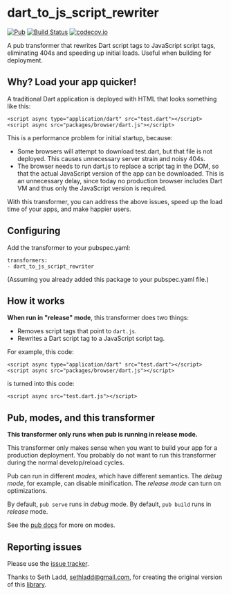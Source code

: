 # dart_to_js_script_rewriter

[![Pub](https://img.shields.io/pub/v/dart_to_js_script_rewriter.svg)](https://pub.dartlang.org/packages/dart_to_js_script_rewriter)
[![Build Status](https://travis-ci.org/Workiva/dart_to_js_script_rewriter.svg?branch=travis-ci)](https://travis-ci.org/Workiva/dart_to_js_script_rewriter)
[![codecov.io](http://codecov.io/github/Workiva/dart_to_js_script_rewriter/coverage.svg?branch=master)](http://codecov.io/github/Workiva/dart_to_js_script_rewriter?branch=master)

A pub transformer that rewrites Dart script tags to
JavaScript script tags, eliminating
404s and speeding up initial loads.
Useful when building for deployment.

## Why? Load your app quicker!

A traditional Dart application is deployed with HTML that looks something
like this:

    <script async type="application/dart" src="test.dart"></script>
    <script async src="packages/browser/dart.js"></script>

This is a performance problem for initial startup, because:

* Some browsers will attempt to download test.dart, but that file is not
  deployed. This causes unnecessary server strain and noisy 404s.
* The browser needs to run dart.js to replace a script tag in the DOM,
  so that the actual JavaScript version of the app can be downloaded. This is
  an unnecessary delay, since today no production browser includes Dart VM
  and thus only the JavaScript version is required.

With this transformer, you can address the above issues, speed up the load
time of your apps, and make happier users.

## Configuring

Add the transformer to your pubspec.yaml:

    transformers:
    - dart_to_js_script_rewriter

(Assuming you already added this package to your pubspec.yaml file.)

## How it works

**When run in "release" mode**, this transformer does two things:

* Removes script tags that point to `dart.js`.
* Rewrites a Dart script tag to a JavaScript script tag.

For example, this code:

    <script async type="application/dart" src="test.dart"></script>
    <script async src="packages/browser/dart.js"></script>

is turned into this code:

    <script async src="test.dart.js"></script>

## Pub, modes, and this transformer

**This transformer only runs when pub is running in release mode.**

This transformer only makes sense when you want to build your app for a
production deployment. You probably do not want to run this transformer
during the normal develop/reload cycles.

Pub can run in different _modes_, which have different semantics. The
_debug mode_, for example, can disable minification. The _release mode_
can turn on optimizations.

By default, `pub serve` runs in _debug_ mode. By default, `pub build`
runs in _release_ mode.

See the [pub docs][pubdocs] for more on modes.

## Reporting issues

Please use the [issue tracker][issues].

[issues]: https://github.com/workiva/dart_to_js_script_rewriter/issues
[pubdocs]: https://www.dartlang.org/tools/pub/

Thanks to Seth Ladd, <sethladd@gmail.com>, for creating the original version of this [library](https://github.com/sethladd/dart_to_js_script_rewriter).
